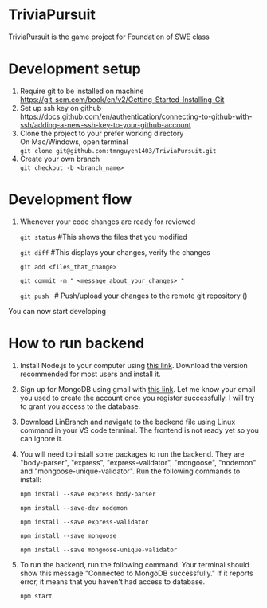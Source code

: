 # TriviaPursuit
TriviaPursuit is the game project for Foundation of SWE class 

# Development setup
1. Require git to be installed on machine   
    https://git-scm.com/book/en/v2/Getting-Started-Installing-Git
2. Set up ssh key on github
    https://docs.github.com/en/authentication/connecting-to-github-with-ssh/adding-a-new-ssh-key-to-your-github-account
3. Clone the project to your prefer working directory  
   On Mac/Windows, open terminal  
    ```git clone git@github.com:tmnguyen1403/TriviaPursuit.git```  
4. Create your own branch  
    ```git checkout -b <branch_name> ```

# Development flow
1. Whenever your code changes are ready for reviewed

    ```git status``` #This shows the files that you modified

    ```git diff``` #This displays your changes, verify the changes
    
    ```git add <files_that_change>```

    ```git commit -m " <message_about_your_changes> " ```

    ```git push ``` # Push/upload your changes to the remote git repository () 

You can now start developing 

# How to run backend
1. Install Node.js to your computer using [this link](https://nodejs.org/en). Download the version recommended for most users and install it.

2. Sign up for MongoDB using gmail with [this link](https://account.mongodb.com/account/login?signedOut=true). Let me know your email you used to create the account once you register successfully. I will try to grant you access to the database. 

3. Download LinBranch and navigate to the backend file using Linux command in your VS code terminal. The frontend is not ready yet so you can ignore it.

4. You will need to install some packages to run the backend. They are "body-parser", "express", "express-validator", "mongoose", "nodemon" and "mongoose-unique-validator". Run the following commands to install:
   
   ```npm install --save express body-parser```

   ```npm install --save-dev nodemon```

   ```npm install --save express-validator```

   ```npm install --save mongoose```

   ```npm install --save mongoose-unique-validator```

5. To run the backend, run the following command. Your terminal should show this message "Connected to MongoDB successfully." If it reports error, it means that you haven't had access to database.

   ```npm start```
